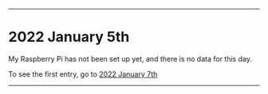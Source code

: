 
***

# 2022 January 5th

My Raspberry Pi has not been set up yet, and there is no data for this day.

To see the first entry, go to [2022 January 7th](/Learn-Pi/New-Pi/2022/January/07/)

***
